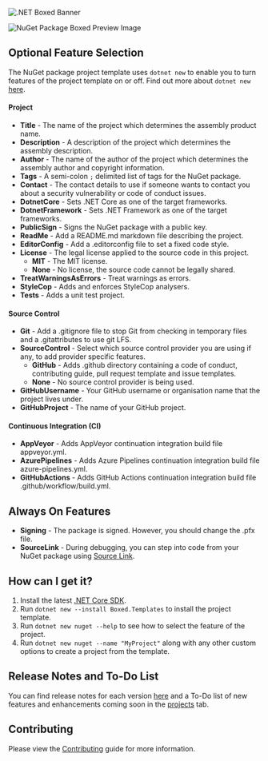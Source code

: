 ![.NET Boxed Banner](../Images/Banner.png)

![NuGet Package Boxed Preview Image](../Images/NuGet-Preview.png)

## Optional Feature Selection

The NuGet package project template uses `dotnet new` to enable you to turn features of the project template on or off. Find out more about `dotnet new` [here](http://rehansaeed.com/custom-project-templates-using-dotnet-new/).

#### Project

- **Title** - The name of the project which determines the assembly product name.
- **Description** - A description of the project which determines the assembly description.
- **Author** - The name of the author of the project which determines the assembly author and copyright information.
- **Tags** - A semi-colon `;` delimited list of tags for the NuGet package.
- **Contact** - The contact details to use if someone wants to contact you about a security vulnerability or code of conduct issues.
- **DotnetCore** - Sets .NET Core as one of the target frameworks.
- **DotnetFramework** - Sets .NET Framework as one of the target frameworks.
- **PublicSign** - Signs the NuGet package with a public key.
- **ReadMe** - Add a README.md markdown file describing the project.
- **EditorConfig** - Add a .editorconfig file to set a fixed code style.
- **License** - The legal license applied to the source code in this project.
  - **MIT** - The MIT license.
  - **None** - No license, the source code cannot be legally shared.
- **TreatWarningsAsErrors** - Treat warnings as errors.
- **StyleCop** - Adds and enforces StyleCop analysers.
- **Tests** - Adds a unit test project.

#### Source Control

- **Git** - Add a .gitignore file to stop Git from checking in temporary files and a .gitattributes to use git LFS.
- **SourceControl** - Select which source control provider you are using if any, to add provider specific features.
  - **GitHub** - Adds .github directory containing a code of conduct, contributing guide, pull request template and issue templates.
  - **None** - No source control provider is being used.
- **GitHubUsername** - Your GitHub username or organisation name that the project lives under.
- **GitHubProject** - The name of your GitHub project.

#### Continuous Integration (CI)

- **AppVeyor** - Adds AppVeyor continuation integration build file appveyor.yml.
- **AzurePipelines** - Adds Azure Pipelines continuation integration build file azure-pipelines.yml.
- **GitHubActions** - Adds GitHub Actions continuation integration build file .github/workflow/build.yml.

## Always On Features

- **Signing** - The package is signed. However, you should change the .pfx file.
- **SourceLink** - During debugging, you can step into code from your NuGet package using [Source Link](https://docs.microsoft.com/en-us/dotnet/standard/library-guidance/sourcelink).

## How can I get it?

1. Install the latest [.NET Core SDK](https://dot.net).
2. Run `dotnet new --install Boxed.Templates` to install the project template.
3. Run `dotnet new nuget --help` to see how to select the feature of the project.
5. Run `dotnet new nuget --name "MyProject"` along with any other custom options to create a project from the template.

## Release Notes and To-Do List
You can find release notes for each version [here](https://github.com/Dotnet-Boxed/Templates/releases) and a To-Do list of new features and enhancements coming soon in the [projects](https://github.com/Dotnet-Boxed/Templates/projects) tab.

## Contributing

Please view the [Contributing](/.github/CONTRIBUTING.md) guide for more information.
